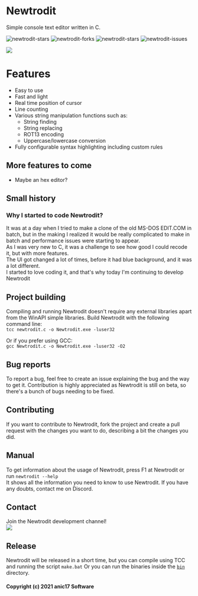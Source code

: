 <div class="newtrodit-md">




# Newtrodit
Simple console text editor written in C. 

![newtrodit-stars](https://img.shields.io/github/stars/anic17/Newtrodit?color=yellow)
![newtrodit-forks](https://img.shields.io/github/forks/anic17/Newtrodit)
![newtrodit-stars](https://img.shields.io/github/license/anic17/Newtrodit)
![newtrodit-issues](https://img.shields.io/github/issues/anic17/Newtrodit)

<a href="https://anic17.github.io/Newtrodit/"><img src="https://user-images.githubusercontent.com/58483910/144676737-67ae58a7-d085-4c1c-920e-b61a39cc09a5.png"></img></a>


# Features

- Easy to use
- Fast and light
- Real time position of cursor
- Line counting
- Various string manipulation functions such as:
  - String finding
  - String replacing
  - ROT13 encoding
  - Uppercase/lowercase conversion
- Fully configurable syntax highlighting including custom rules

## More features to come

- Maybe an hex editor?

## Small history

### Why I started to code Newtrodit?

It was at a day when I tried to make a clone of the old MS-DOS EDIT.COM in batch, but in the making I realized it would be really complicated to make in batch and performance issues were starting to appear.  
As I was very new to C, it was a challenge to see how good I could recode it, but with more features.  
The UI got changed a lot of times, before it had blue background, and it was a lot different.  
I started to love coding it, and that's why today I'm continuing to develop Newtrodit

## Project building

Compiling and running Newtrodit doesn't require any external libraries apart from the WinAPI simple libraries. Build Newtrodit with the following command line:  
`tcc newtrodit.c -o Newtrodit.exe -luser32`  

Or if you prefer using GCC:  
`gcc Newtrodit.c -o Newtrodit.exe -luser32 -O2`



## Bug reports

To report a bug, feel free to create an issue explaining the bug and the way to get it. Contribution is highly appreciated as Newtrodit is still on beta, so there's a bunch of bugs needing to be fixed.

## Contributing

If you want to contribute to Newtrodit, fork the project and create a pull request with the changes you want to do, describing a bit the changes you did.


## Manual
To get information about the usage of Newtrodit, press F1 at Newtrodit or run `newtrodit --help`  
It shows all the information you need to know to use Newtrodit. If you have any doubts, contact me on <a href="https://discord.gg/J628dBqQgb" style="text-decoration: none">Discord</a>.

## Contact

Join the Newtrodit development channel!  
<a href="https://discord.gg/J628dBqQgb"><img src="https://img.shields.io/discord/728958932210679869"></a>


## Release

Newtrodit will be released in a short time, but you can compile using <a href="https://bellard.org/tcc/" style="text-decoration: none">TCC</a> and running the script `make.bat`
Or you can run the binaries inside the <a href="https://github.com/anic17/Newtrodit/tree/main/bin">`bin`</a> directory.

#### Copyright (c) 2021 anic17 Software
</div>


<!-- 
View counter 
-->
<img src="https://hits.seeyoufarm.com/api/count/incr/badge.svg?url=https%3A%2F%2Fgithub.com%2Fanic17%2FNewetrodit&count_bg=%23FFFFFF&title_bg=%23FFFFFF&icon=&icon_color=%23FFFFFF&title=hits&edge_flat=false" style="display:none" height=0 width=0>

